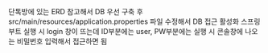 단톡방에 있는 ERD 참고해서 DB 우선 구축 후 src/main/resources/application.properties 파일 수정해서 DB 접근 활성화
스프링부트 실행 시 login 창이 뜨는데 ID부분에는 user, PW부분에는 실행 시 콘솔창에 나오는 비밀번호 입력해서 접근하면 됨

